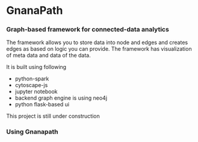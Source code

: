 # GnanaPath
<h3> Graph-based framework for connected-data analytics</h3>


The framework allows you to store data into node and edges and creates edges as based on logic you can provide.
The framework has  visualization of meta data and data of the data.

It is built using following 

- python-spark
- cytoscape-js
- jupyter notebook
- backend graph engine is using neo4j 
- python flask-based ui


This project is still under construction


<h3> Using Gnanapath</h3>

